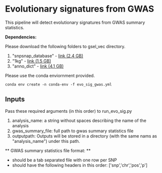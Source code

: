 # Evolutionary signatures from GWAS
This pipeline will detect evolutionary signatures from GWAS summary statistics.

**Dependencies:**

Please download the following folders to gsel_vec directory.
1) "snpsnap_database" - [link (2.4 GB)](https://drive.google.com/drive/folders/1P9r9axKakwY20eD_f3NCoRY0g1aLcp2T?usp=sharing)
2) "1kg" - [link (1.5 GB)](https://drive.google.com/drive/folders/1yjp31LhZSi2Ftu_QmgKDKevLqHKJTH-0?usp=sharing)
3) "anno_dict" - [link (4.1 GB)](https://drive.google.com/drive/folders/1dps7iWshulKKEukxCdBu6MTy3j2s8KCj?usp=sharing)

Please use the conda enviornment provided.

`conda env create -n conda-env -f evo_sig_gwas.yml`


## Inputs
Pass these required arguments (in this order) to run_evo_sig.py
1) analysis_name: a string without spaces describing the name of the analysis
2) gwas_summary_file: full path to gwas summary statistics file
3) outputpath: Outputs will be stored in a directory (with the same nams as "analysis_name") under this path.



** GWAS summary statistics file format: **
- should be a tab separated file with one row per SNP
- should have the following headers in this order: ['snp','chr','pos','p']

